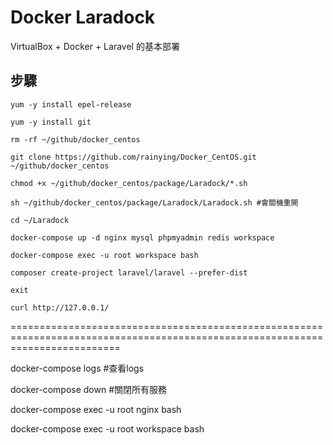 # Docker Laradock #

VirtualBox + Docker + Laravel 的基本部署

## 步驟 ##

```
yum -y install epel-release
```

```
yum -y install git 
```

```
rm -rf ~/github/docker_centos
```

```
git clone https://github.com/rainying/Docker_CentOS.git ~/github/docker_centos
```

```
chmod +x ~/github/docker_centos/package/Laradock/*.sh
```

```
sh ~/github/docker_centos/package/Laradock/Laradock.sh #會關機重開
```

```
cd ~/Laradock
```

```
docker-compose up -d nginx mysql phpmyadmin redis workspace 
```

```
docker-compose exec -u root workspace bash
```

```
composer create-project laravel/laravel --prefer-dist
```

```
exit
```

```
curl http://127.0.0.1/
```

===============================================================================================================================

docker-compose logs #查看logs

docker-compose down #關閉所有服務

docker-compose exec -u root nginx bash

docker-compose exec -u root workspace bash
